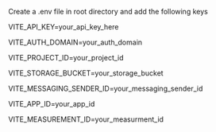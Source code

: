 Create a .env file in root directory and add the following keys

VITE_API_KEY=your_api_key_here

VITE_AUTH_DOMAIN=your_auth_domain

VITE_PROJECT_ID=your_project_id

VITE_STORAGE_BUCKET=your_storage_bucket

VITE_MESSAGING_SENDER_ID=your_messaging_sender_id

VITE_APP_ID=your_app_id

VITE_MEASUREMENT_ID=your_measurment_id
